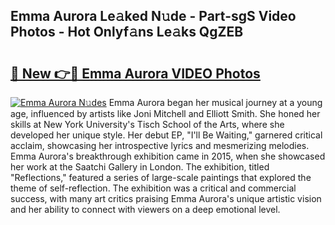 ## Emma Aurora Le𝚊ked N𝚞de - Part-sgS Video Photos - Hot Onlyf𝚊ns Le𝚊ks QgZEB

# <h2><a href="http://ab85670.deff.icu/?id=Emma+Aurora">🔗 New 👉🔴 Emma Aurora VIDEO Photos</a></h2>

[![Emma Aurora N𝚞des](https://i.imgur.com/rIISA9y.gif)](http://ab85670.deff.icu/?id=Emma+Aurora)
Emma Aurora began her musical journey at a young age, influenced by artists like Joni Mitchell and Elliott Smith. She honed her skills at New York University's Tisch School of the Arts, where she developed her unique style. Her debut EP, "I'll Be Waiting," garnered critical acclaim, showcasing her introspective lyrics and mesmerizing melodies. Emma Aurora's breakthrough exhibition came in 2015, when she showcased her work at the Saatchi Gallery in London. The exhibition, titled "Reflections," featured a series of large-scale paintings that explored the theme of self-reflection. The exhibition was a critical and commercial success, with many art critics praising Emma Aurora's unique artistic vision and her ability to connect with viewers on a deep emotional level.
